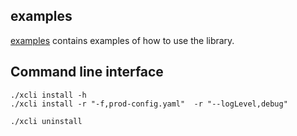 
## examples
[examples](examples) contains examples of how to use the library.


## Command line interface
```shell
./xcli install -h
./xcli install -r "-f,prod-config.yaml"  -r "--logLevel,debug"

./xcli uninstall
```